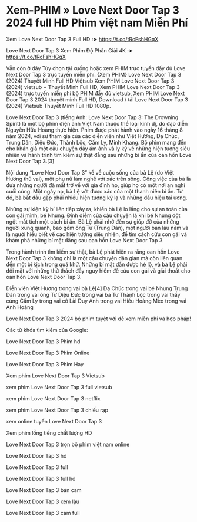 # Xem-PHIM » Love Next Door Tap 3 2024 full HD Phim việt nam Miễn Phí

Xem Love Next Door Tap 3 Full HD :➤ https://t.co/tRcFshHGqX

Love Next Door Tap 3 Xem Phim Độ Phân Giải 4K :➤ https://t.co/tRcFshHGqX


Vẫn còn ở đây Tùy chọn tải xuống hoặc xem PHIM trực tuyến đầy đủ Love Next Door Tap 3 trực tuyến miễn phí. {Xem PHIM} Love Next Door Tap 3 (2024) Thuyết Minh Full HD Việtsub Xem PHIM Love Next Door Tap 3 (2024) vietsub + Thuyết Minh Full HD, Xem PHIM Love Next Door Tap 3 (2024) trực tuyến miễn phí bộ PHIM đầy đủ vietsub, Xem PHIM Love Next Door Tap 3 2024 thuyết minh Full HD, Download / tải Love Next Door Tap 3 (2024) Vietsub Thuyết Minh Full HD 1080p.


Love Next Door Tap 3 (tiếng Anh: Love Next Door Tap 3: The Drowning Spirit) là một bộ phim điện ảnh Việt Nam thuộc thể loại kinh dị, do đạo diễn Nguyễn Hữu Hoàng thực hiện. Phim được phát hành vào ngày 16 tháng 8 năm 2024, với sự tham gia của các diễn viên như Việt Hương, Dạ Chúc, Trung Dân, Diệu Đức, Thành Lộc, Cẩm Ly, Minh Khang. Bộ phim mang đến cho khán giả một câu chuyện đầy ám ảnh và ly kỳ về những hiện tượng siêu nhiên và hành trình tìm kiếm sự thật đằng sau những bí ẩn của oan hồn Love Next Door Tap 3.[3]

Nội dung
“Love Next Door Tap 3” kể về cuộc sống của bà Lệ (do Việt Hương thủ vai), một phụ nữ làm nghề vớt xác trên sông. Công việc của bà là đưa những người đã mất trở về với gia đình họ, giúp họ có một nơi an nghỉ cuối cùng. Một ngày nọ, bà Lệ vớt được xác của một thanh niên bí ẩn. Từ đó, bà bắt đầu gặp phải nhiều hiện tượng kỳ lạ và những dấu hiệu tai ương.

Những sự kiện kỳ bí liên tiếp xảy ra, khiến bà Lệ lo lắng cho sự an toàn của con gái mình, bé Nhung. Đỉnh điểm của câu chuyện là khi bé Nhung đột ngột mất tích một cách bí ẩn. Bà Lệ phải nhờ đến sự giúp đỡ của những người xung quanh, bao gồm ông Tư (Trung Dân), một người bạn lâu năm và là người hiểu biết về các hiện tượng siêu nhiên, để tìm cách cứu con gái và khám phá những bí mật đằng sau oan hồn Love Next Door Tap 3.

Trong hành trình tìm kiếm sự thật, bà Lệ phát hiện ra rằng oan hồn Love Next Door Tap 3 không chỉ là một câu chuyện dân gian mà còn liên quan đến một bi kịch trong quá khứ. Những bí mật dần được hé lộ, và bà Lệ phải đối mặt với những thử thách đầy nguy hiểm để cứu con gái và giải thoát cho oan hồn Love Next Door Tap 3.

Diễn viên
Việt Hương trong vai bà Lệ[4]
Dạ Chúc trong vai bé Nhung
Trung Dân trong vai ông Tư
Diệu Đức trong vai bà Tư
Thành Lộc trong vai thầy cúng
Cẩm Ly trong vai cô Lài
Duy Anh trong vai Hiếu
Hoàng Mèo trong vai Anh Hoàng


Love Next Door Tap 3 2024 bộ phim tuyệt vời để xem miễn phí và hợp pháp!

Các từ khóa tìm kiếm của Google:

Love Next Door Tap 3 Phim hd

Love Next Door Tap 3 Phim Online

Love Next Door Tap 3 Phim Hay

Xem phim Love Next Door Tap 3 Vietsub

xem phim Love Next Door Tap 3 full vietsub

xem phim Love Next Door Tap 3 netflix

xem phim Love Next Door Tap 3 chiếu rạp

xem online tuyến Love Next Door Tap 3

Xem phim lồng tiếng chất lượng HD

Love Next Door Tap 3 trọn bộ phim việt nam online

Love Next Door Tap 3 hd

Love Next Door Tap 3 full

Love Next Door Tap 3 full hd

Love Next Door Tap 3 bản cam

Love Next Door Tap 3 xem lậu

Love Next Door Tap 3 cam full
